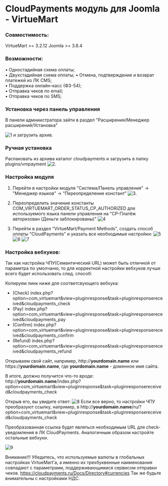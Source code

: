 # CloudPayments модуль для Joomla - VirtueMart
### Совместимость:
VirtueMart >= 3.2.12 
Joomla >= 3.8.4

### Возможности:  
• Одностадийная схема оплаты;  
• Двухстадийная схема оплаты;
• Отмена, подтверждение и возврат платежей из ЛК CMS;  
• Поддержка онлайн-касс (ФЗ-54);  
• Отправка чеков по email;  
• Отправка чеков по SMS;  

### Установка через панель управления

В панели адмниистратора зайти в раздел "Расширения/Менеджер расширений/Установка"

![1](https://github.com/cloudpayments/CMS-Joomla-VirtueMart-CP/blob/master/Images/1.PNG) и загрузить архив.


### Ручная установка

Распаковать из архива каталог cloudpayments и загрузить в папку plugins/vmpayment
![2](https://github.com/cloudpayments/CMS-Joomla-VirtueMart-CP/blob/master/Images/2.PNG).

### Настройка модуля

1. Перейти в настройки модуля "Система/Панель управления" -> "Менеджер языков" -> "Переопределение констант" 
![3](https://github.com/cloudpayments/CMS-Joomla-VirtueMart-CP/blob/master/Images/3.PNG).


2. Переопределить значение константы COM_VIRTUEMART_ORDER_STATUS_CP_AUTHORIZED для используемого языка панели управления на "CP-Платёж авторизован (Деньги заблокированы)"
![4](https://github.com/cloudpayments/CMS-Joomla-VirtueMart-CP/blob/master/Images/4.PNG)


3. Перейти в раздел "VirtueMart/Payment Methods", создать способ оплаты "CloudPayments" и указать все необходимые настройки:
![5](https://github.com/cloudpayments/CMS-Joomla-VirtueMart-CP/blob/master/Images/5.PNG)
![6](https://github.com/cloudpayments/CMS-Joomla-VirtueMart-CP/blob/master/Images/6.PNG)
![7](https://github.com/cloudpayments/CMS-Joomla-VirtueMart-CP/blob/master/Images/7.PNG)


### Настройка вебхуков:

Так как  настройка ЧПУ(Семантический URL) может быть отличной от параметра по умолчаню,
 то для корректной настройки вебхуков лучше всего будет использовать след. способ:

Копируем линк ниже для соответсвующего вебхука:

* (Check) 		index.php?option=com_virtuemart&view=pluginresponse&task=pluginresponsereceived&cloudpayments_check
* (Pay) 		index.php?option=com_virtuemart&view=pluginresponse&task=pluginresponsereceived&cloudpayments_pay
* (Confirm)		index.php?option=com_virtuemart&view=pluginresponse&task=pluginresponsereceived&cloudpayments_confirm
* (Refund)		index.php?option=com_virtuemart&view=pluginresponse&task=pluginresponsereceived&cloudpayments_refund

Открываем свой сайт, например,  http://**yourdomain.name** или https://**yourdomain.name**, где **yourdomain.name** - доменное имя сайта.

В итоге, должно получится что-то вроде:
http://**yourdomain.name**/index.php?option=com_virtuemart&view=pluginresponse&task=pluginresponsereceived&cloudpayments_check

Открыв его, вы увидите ответ:
![8](https://github.com/cloudpayments/CMS-Joomla-VirtueMart-CP/blob/master/Images/8.PNG)
Если все верно, то настройки ЧПУ преобразуют ссылку,
например, в http://**yourdomain.name**/ru/?option=com_virtuemart&view=pluginresponse&task=pluginresponsereceived&cloudpayments_check

Преобразованная ссылка  будет являться необходимым URL для check-уведомления в ЛК CloudPayments.
Аналогичным образом настройте остальные вебхуки.

![9](https://github.com/cloudpayments/CMS-Joomla-VirtueMart-CP/blob/master/Images/9.PNG)


Внимание!!! Убедитесь, что используемые валюты в глобальных настройках VirtueMart'а,
 а именно их трехбуквенные наименования совпадают с  параметрами, поддерживающимися сервисом отправки чеков.
https://cloudpayments.ru/Docs/Directory#currencies
Так же будьте внимательны с настройками НДС.